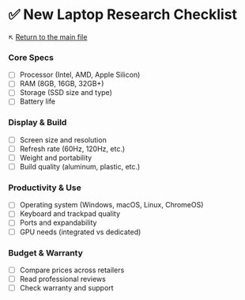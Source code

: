 # ✅ New Laptop Research Checklist

↖️ [Return to the main file](../README.md)

### Core Specs
- [ ] Processor (Intel, AMD, Apple Silicon)
- [ ] RAM (8GB, 16GB, 32GB+)
- [ ] Storage (SSD size and type)
- [ ] Battery life

### Display & Build
- [ ] Screen size and resolution
- [ ] Refresh rate (60Hz, 120Hz, etc.)
- [ ] Weight and portability
- [ ] Build quality (aluminum, plastic, etc.)

### Productivity & Use
- [ ] Operating system (Windows, macOS, Linux, ChromeOS)
- [ ] Keyboard and trackpad quality
- [ ] Ports and expandability
- [ ] GPU needs (integrated vs dedicated)

### Budget & Warranty
- [ ] Compare prices across retailers
- [ ] Read professional reviews
- [ ] Check warranty and support
